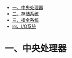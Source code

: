 <!-- GFM-TOC -->

* [一、中央处理器](#一中央处理器)
* [二、存储系统](#二存储系统)
* [三、指令系统](#三指令系统)
* [四、I/O系统](#四i/o系统)

<!-- GFM-TOC -->



# 一、中央处理器

